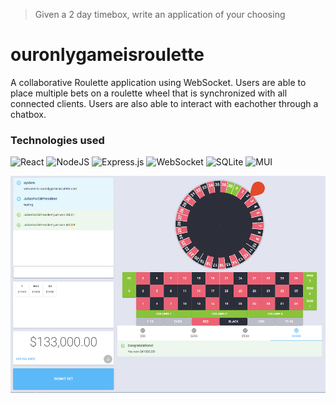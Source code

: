 > Given a 2 day timebox, write an application of your choosing

# ouronlygameisroulette

A collaborative Roulette application using WebSocket. Users are able to place multiple bets on a roulette wheel that is synchronized with all connected clients. Users are also able to interact with eachother through a chatbox.

### Technologies used
![React](https://img.shields.io/badge/react-%2320232a.svg?style=flat-square&logo=react&logoColor=%2361DAFB) ![NodeJS](https://img.shields.io/badge/node.js-6DA55F?style=flat-square&logo=node.js&logoColor=white) ![Express.js](https://img.shields.io/badge/express.js-%23404d59.svg?style=flat-square&logo=express&logoColor=%2361DAFB) ![WebSocket](https://img.shields.io/badge/WebSocket-black?style=flat-square&badgeColor=010101) ![SQLite](https://img.shields.io/badge/sqlite-%2307405e.svg?style=for-the-badge&logo=sqlite&logoColor=white) ![MUI](https://img.shields.io/badge/MUI-%230081CB.svg?style=flat-square&logo=mui&logoColor=white)

![image](ouronlygameisroulette.small.png)
